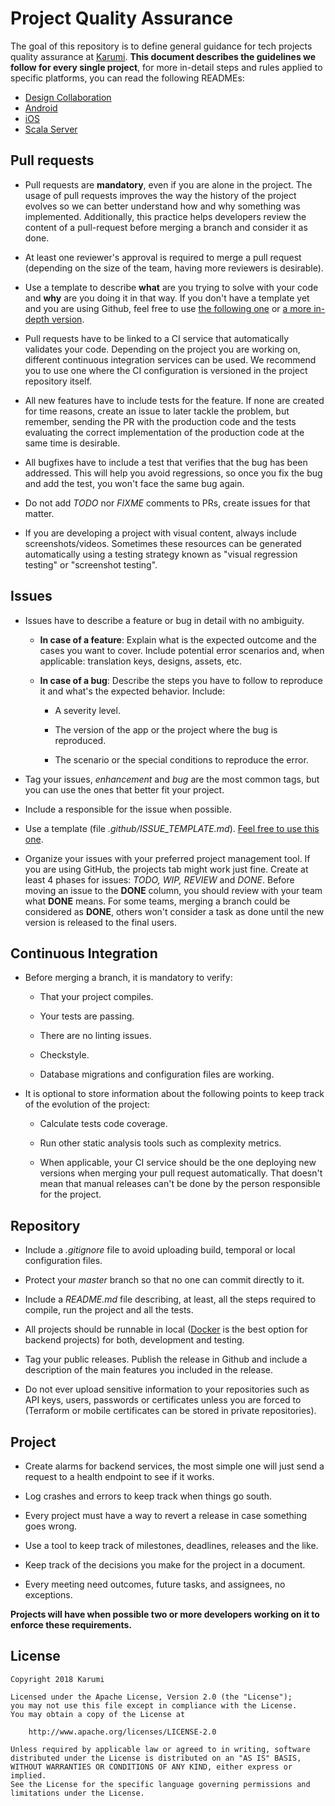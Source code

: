 # Project Quality Assurance

The goal of this repository is to define general guidance for tech projects quality assurance at [Karumi](http://karumi.com/). **This document describes the guidelines we follow for every single project**, for more in-detail steps and rules applied to specific platforms, you can read the following READMEs:

* [Design Collaboration](./design-collaboration-guidelines.md)
* [Android](./android-quality-assurance.md)
* [iOS](./ios-quality-assurance.md)
* [Scala Server](./scala-server-quality-assurance.md)

## Pull requests

* Pull requests are **mandatory**, even if you are alone in the project. The usage of pull requests improves the way the history of the project evolves so we can better understand how and why something was implemented. Additionally, this practice helps developers review the content of a pull-request before merging a branch and consider it as done.

* At least one reviewer's approval is required to merge a pull request (depending on the size of the team, having more reviewers is desirable).

* Use a template to describe **what** are you trying to solve with your code and **why** are you doing it in that way. If you don't have a template yet and you are using Github, feel free to use [the following one](PULL_REQUEST_TEMPLATE_1.md)
or [a more in-depth version](PULL_REQUEST_TEMPLATE_2.md).

* Pull requests have to be linked to a CI service that automatically validates your code. Depending on the project you are working on, different continuous integration services can be used. We recommend you to use one where the CI configuration is versioned in the project repository itself.

* All new features have to include tests for the feature. If none are created for time reasons, create an issue to later tackle the problem, but remember, sending the PR with the production code and the tests evaluating the correct implementation of the production code at the same time is desirable.

* All bugfixes have to include a test that verifies that the bug has been addressed. This will help you avoid regressions, so once you fix the bug and add the test, you won't face the same bug again.

* Do not add *TODO* nor *FIXME* comments to PRs, create issues for that matter.

* If you are developing a project with visual content, always include screenshots/videos. Sometimes these resources can be generated automatically using a testing strategy known as "visual regression testing" or "screenshot testing".

## Issues

* Issues have to describe a feature or bug in detail with no ambiguity.

  * **In case of a feature**: Explain what is the expected outcome and the cases you want to cover. Include potential error scenarios and, when applicable: translation keys, designs, assets, etc.

  * **In case of a bug**: Describe the steps you have to follow to reproduce it and what's the expected behavior. Include:

    * A severity level.

    * The version of the app or the project where the bug is reproduced.

    * The scenario or the special conditions to reproduce the error.

* Tag your issues, *enhancement* and *bug* are the most common tags, but you can use the ones that better fit your project.

* Include a responsible for the issue when possible.

* Use a template (file *.github/ISSUE_TEMPLATE.md*). [Feel free to use this one](ISSUE_TEMPLATE.md).

* Organize your issues with your preferred project management tool. If you are using GitHub, the projects tab might work just fine. Create at least 4 phases for issues: *TODO, WIP, REVIEW* and *DONE*. Before moving an issue to the **DONE**  column, you should review with your team what **DONE** means. For some teams, merging a branch could be considered as **DONE**, others won't consider a task as done until the new version is released to the final users.

## Continuous Integration

* Before merging a branch, it is mandatory to verify:

  * That your project compiles.

  * Your tests are passing.

  * There are no linting issues.

  * Checkstyle.

  * Database migrations and configuration files are working.

* It is optional to store information about the following points to keep track of the evolution of the project:

  * Calculate tests code coverage.

  * Run other static analysis tools such as complexity metrics.

  * When applicable, your CI service should be the one deploying new versions when merging your pull request automatically. That doesn't mean that manual releases can't be done by the person responsible for the project.

## Repository

* Include a *.gitignore* file to avoid uploading build, temporal or local configuration files.

* Protect your *master* branch so that no one can commit directly to it.

* Include a *README.md* file describing, at least, all the steps required to compile, run the project and all the tests.

* All projects should be runnable in local ([Docker](https://www.docker.com/) is the best option for backend projects) for both, development and testing.

* Tag your public releases. Publish the release in Github and include a description of the main features you included in the release.

* Do not ever upload sensitive information to your repositories such as API keys, users, passwords or certificates unless you are forced to (Terraform or mobile certificates can be stored in private repositories).

## Project

* Create alarms for backend services, the most simple one will just send a request to a health endpoint to see if it works.

* Log crashes and errors to keep track when things go south.

* Every project must have a way to revert a release in case something goes wrong.

* Use a tool to keep track of milestones, deadlines, releases and the like.

* Keep track of the decisions you make for the project in a document.

* Every meeting need outcomes, future tasks, and assignees, no exceptions.

**Projects will have when possible two or more developers working on it to enforce these requirements.**

## License

```
Copyright 2018 Karumi

Licensed under the Apache License, Version 2.0 (the "License");
you may not use this file except in compliance with the License.
You may obtain a copy of the License at

    http://www.apache.org/licenses/LICENSE-2.0

Unless required by applicable law or agreed to in writing, software
distributed under the License is distributed on an "AS IS" BASIS,
WITHOUT WARRANTIES OR CONDITIONS OF ANY KIND, either express or implied.
See the License for the specific language governing permissions and
limitations under the License.
```
